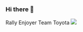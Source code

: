 ### Hi there 👋

Rally Enjoyer
Team Toyota
![](https://media.giphy.com/media/dBQnOB1RBK2YKSNjN2/giphy-downsized-large.gif)

